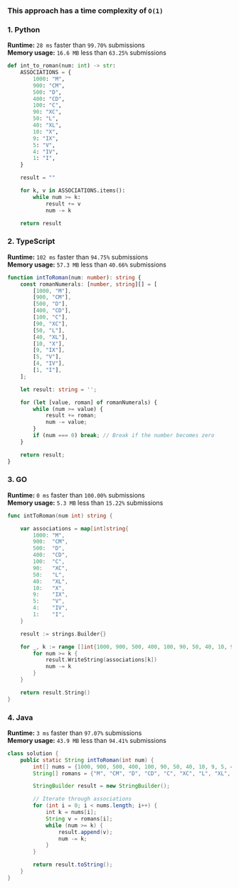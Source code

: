 ### This approach has a time complexity of `O(1)`

### 1. Python

**Runtime:** `28 ms` faster than `99.70%` submissions  
**Memory usage:** `16.6 MB` less than `63.25%` submissions  

``` python
def int_to_roman(num: int) -> str:
    ASSOCIATIONS = {
        1000: "M",
        900: "CM",
        500: "D",
        400: "CD",
        100: "C",
        90: "XC",
        50: "L",
        40: "XL",
        10: "X",
        9: "IX",
        5: "V",
        4: "IV",
        1: "I",
    }

    result = ""

    for k, v in ASSOCIATIONS.items():
        while num >= k:
            result += v
            num -= k

    return result
```

### 2. TypeScript

**Runtime:** `102 ms` faster than `94.75%` submissions  
**Memory usage:** `57.3 MB` less than `40.66%` submissions  

``` typescript
function intToRoman(num: number): string {
    const romanNumerals: [number, string][] = [
        [1000, "M"],
        [900, "CM"],
        [500, "D"],
        [400, "CD"],
        [100, "C"],
        [90, "XC"],
        [50, "L"],
        [40, "XL"],
        [10, "X"],
        [9, "IX"],
        [5, "V"],
        [4, "IV"],
        [1, "I"],
    ];

    let result: string = '';

    for (let [value, roman] of romanNumerals) {
        while (num >= value) {
            result += roman;
            num -= value;
        }
        if (num === 0) break; // Break if the number becomes zero
    }

    return result;
}
```

### 3. GO

**Runtime:** `0 ms` faster than `100.00%` submissions  
**Memory usage:** `5.3 MB` less than `15.22%` submissions  

``` go
func intToRoman(num int) string {

	var associations = map[int]string{
		1000: "M",
		900:  "CM",
		500:  "D",
		400:  "CD",
		100:  "C",
		90:   "XC",
		50:   "L",
		40:   "XL",
		10:   "X",
		9:    "IX",
		5:    "V",
		4:    "IV",
		1:    "I",
	}

	result := strings.Builder{}

	for _, k := range []int{1000, 900, 500, 400, 100, 90, 50, 40, 10, 9, 5, 4, 1} {
		for num >= k {
			result.WriteString(associations[k])
			num -= k
		}
	}

	return result.String()
}
```

### 4. Java

**Runtime:** `3 ms` faster than `97.07%` submissions  
**Memory usage:** `43.9 MB` less than `94.41%` submissions  

``` java
class solution {
    public static String intToRoman(int num) {
        int[] nums = {1000, 900, 500, 400, 100, 90, 50, 40, 10, 9, 5, 4, 1};
        String[] romans = {"M", "CM", "D", "CD", "C", "XC", "L", "XL", "X", "IX", "V", "IV", "I"};

        StringBuilder result = new StringBuilder();

        // Iterate through associations
        for (int i = 0; i < nums.length; i++) {
            int k = nums[i];
            String v = romans[i];
            while (num >= k) {
                result.append(v);
                num -= k;
            }
        }

        return result.toString();
    }
}
```